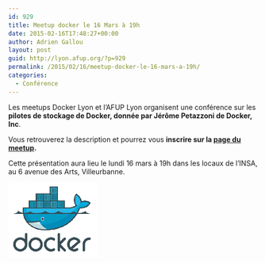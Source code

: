 ```yaml
---
id: 929
title: Meetup docker le 16 Mars à 19h
date: 2015-02-16T17:48:27+00:00
author: Adrien Gallou
layout: post
guid: http://lyon.afup.org/?p=929
permalink: /2015/02/16/meetup-docker-le-16-mars-a-19h/
categories:
  - Conférence
---
```

Les meetups Docker Lyon et l&rsquo;AFUP Lyon organisent une conférence sur les **pilotes de stockage de Docker, donnée par Jérôme Petazzoni de Docker, Inc**.

Vous retrouverez la description et pourrez vous **inscrire sur la [page du meetup](http://www.meetup.com/Docker-Lyon/events/220556726/).**

Cette présentation aura lieu le lundi 16 mars à 19h dans les locaux de l&rsquo;INSA, au 6 avenue des Arts, Villeurbanne.

![](/files/2015/02/global_350283322.png)
